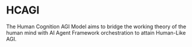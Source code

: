 # HCAGI
The Human Cognition AGI Model aims to bridge the working theory of the human mind with AI Agent Framework orchestration to attain Human-Like AGI.
